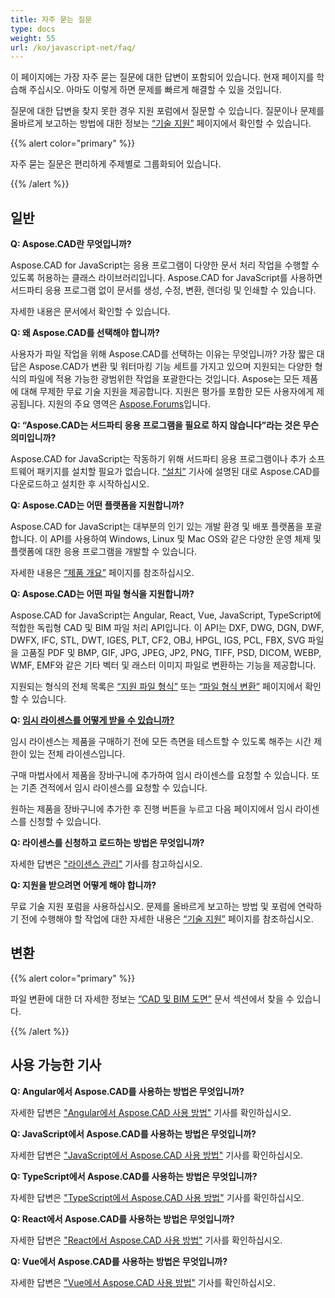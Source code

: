 ```yaml
---
title: 자주 묻는 질문
type: docs
weight: 55
url: /ko/javascript-net/faq/
---
```


이 페이지에는 가장 자주 묻는 질문에 대한 답변이 포함되어 있습니다. 현재 페이지를 학습해 주십시오. 아마도 이렇게 하면 문제를 빠르게 해결할 수 있을 것입니다.

질문에 대한 답변을 찾지 못한 경우 지원 포럼에서 질문할 수 있습니다. 질문이나 문제를 올바르게 보고하는 방법에 대한 정보는 [“기술 지원”](/ko/javascript-net/technical-support) 페이지에서 확인할 수 있습니다.

{{% alert color="primary" %}} 

자주 묻는 질문은 편리하게 주제별로 그룹화되어 있습니다.

{{% /alert %}}

## **일반**
**Q: Aspose.CAD란 무엇입니까?**

Aspose.CAD for JavaScript는 응용 프로그램이 다양한 문서 처리 작업을 수행할 수 있도록 허용하는 클래스 라이브러리입니다. Aspose.CAD for JavaScript를 사용하면 서드파티 응용 프로그램 없이 문서를 생성, 수정, 변환, 렌더링 및 인쇄할 수 있습니다.

자세한 내용은 문서에서 확인할 수 있습니다.

**Q: 왜 Aspose.CAD를 선택해야 합니까?**

사용자가 파일 작업을 위해 Aspose.CAD를 선택하는 이유는 무엇입니까?
가장 짧은 대답은 Aspose.CAD가 변환 및 워터마킹 기능 세트를 가지고 있으며 지원되는 다양한 형식의 파일에 적용 가능한 광범위한 작업을 포괄한다는 것입니다.
Aspose는 모든 제품에 대해 무제한 무료 기술 지원을 제공합니다.
지원은 평가를 포함한 모든 사용자에게 제공됩니다. 지원의 주요 영역은 [Aspose.Forums](https://forum.aspose.com/c/cad/19)입니다.

**Q: “Aspose.CAD는 서드파티 응용 프로그램을 필요로 하지 않습니다”라는 것은 무슨 의미입니까?**

Aspose.CAD for JavaScript는 작동하기 위해 서드파티 응용 프로그램이나 추가 소프트웨어 패키지를 설치할 필요가 없습니다. [“설치”](/ko/javascript-net/installation/) 기사에 설명된 대로 Aspose.CAD를 다운로드하고 설치한 후 시작하십시오.

**Q: Aspose.CAD는 어떤 플랫폼을 지원합니까?**

Aspose.CAD for JavaScript는 대부분의 인기 있는 개발 환경 및 배포 플랫폼을 포괄합니다. 이 API를 사용하여 Windows, Linux 및 Mac OS와 같은 다양한 운영 체제 및 플랫폼에 대한 응용 프로그램을 개발할 수 있습니다.

자세한 내용은 [“제품 개요”](/ko/javascript-net/product-overview/) 페이지를 참조하십시오.

**Q: Aspose.CAD는 어떤 파일 형식을 지원합니까?**

Aspose.CAD for JavaScript는 Angular, React, Vue, JavaScript, TypeScript에 적합한 독립형 CAD 및 BIM 파일 처리 API입니다.
이 API는 DXF, DWG, DGN, DWF, DWFX, IFC, STL, DWT, IGES, PLT, CF2, OBJ, HPGL, IGS, PCL, FBX, SVG 파일을 고품질 PDF 및 BMP, GIF, JPG, JPEG, JP2, PNG, TIFF, PSD, DICOM, WEBP, WMF, EMF와 같은 기타 벡터 및 래스터 이미지 파일로 변환하는 기능을 제공합니다.

지원되는 형식의 전체 목록은 [“지원 파일 형식”](/ko/javascript-net/supported-file-formats/) 또는 [“파일 형식 변환”](/ko/javascript-net/converting-file-formats/) 페이지에서 확인할 수 있습니다.

**Q: [임시 라이센스를 어떻게 받을 수 있습니까?](https://purchase.aspose.com/temporary-license/)**

임시 라이센스는 제품을 구매하기 전에 모든 측면을 테스트할 수 있도록 해주는 시간 제한이 있는 전체 라이센스입니다.

구매 마법사에서 제품을 장바구니에 추가하여 임시 라이센스를 요청할 수 있습니다. 또는 기존 견적에서 임시 라이센스를 요청할 수 있습니다.

원하는 제품을 장바구니에 추가한 후 진행 버튼을 누르고 다음 페이지에서 임시 라이센스를 신청할 수 있습니다.

**Q: 라이센스를 신청하고 로드하는 방법은 무엇입니까?**

자세한 답변은 ["라이센스 관리"](/ko/javascript-net/licensing/) 기사를 참고하십시오.

**Q: 지원을 받으려면 어떻게 해야 합니까?**

무료 기술 지원 포럼을 사용하십시오. 문제를 올바르게 보고하는 방법 및 포럼에 연락하기 전에 수행해야 할 작업에 대한 자세한 내용은 [“기술 지원”](/ko/javascript-net/technical-support) 페이지를 참조하십시오.

## **변환**

{{% alert color="primary" %}} 

파일 변환에 대한 더 자세한 정보는 [“CAD 및 BIM 도면”](/ko/javascript-net/cad-and-bim-drawings/) 문서 섹션에서 찾을 수 있습니다.

{{% /alert %}}

## **사용 가능한 기사**

**Q: Angular에서 Aspose.CAD를 사용하는 방법은 무엇입니까?**

자세한 답변은 ["Angular에서 Aspose.CAD 사용 방법"](/ko/javascript-net/how-to-use-aspose-cad-in-angular/) 기사를 확인하십시오.

**Q: JavaScript에서 Aspose.CAD를 사용하는 방법은 무엇입니까?**

자세한 답변은 ["JavaScript에서 Aspose.CAD 사용 방법"](/ko/javascript-net/how-to-run-aspose-cad-in-javascript/) 기사를 확인하십시오.

**Q: TypeScript에서 Aspose.CAD를 사용하는 방법은 무엇입니까?**

자세한 답변은 ["TypeScript에서 Aspose.CAD 사용 방법"](/ko/javascript-net/how-to-use-aspose-cad-in-typescript/) 기사를 확인하십시오.

**Q: React에서 Aspose.CAD를 사용하는 방법은 무엇입니까?**

자세한 답변은 ["React에서 Aspose.CAD 사용 방법"](/ko/javascript-net/how-to-use-aspose-cad-in-react/) 기사를 확인하십시오.

**Q: Vue에서 Aspose.CAD를 사용하는 방법은 무엇입니까?**

자세한 답변은 ["Vue에서 Aspose.CAD 사용 방법"](/ko/javascript-net/how-to-use-aspose-cad-in-vue/) 기사를 확인하십시오.
